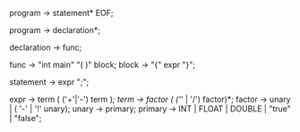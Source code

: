 program -> statement* EOF;

program -> declaration*;

declaration -> func;

func -> "int main" "( )" block;
block -> "{" expr "}";

statement -> expr ";";

expr -> term ( ('+'|'-') term )*;
term -> factor ( ('*' | '/') factor)*;
factor -> unary | ( '-' | '!' unary);
unary -> primary;
primary -> INT | FLOAT | DOUBLE | "true" | "false";
